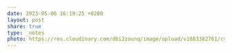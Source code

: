 ```yaml
---
date: 2023-05-06 16:19:25 +0200
layout: post
share: true
type: _notes
photo: https://res.cloudinary.com/dbi2zounq/image/upload/v1683382761/cya9la68ivi2iimpliw9.jpg
---
```


